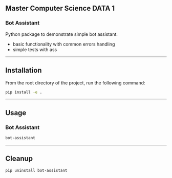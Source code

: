 ## Master Computer Science DATA 1

### Bot Assistant

Python package to demonstrate simple bot assistant.
* basic functionality with common errors handling
* simple tests with ass
---

## Installation

From the root directory of the project, run the following command:

```bash
pip install -e .
```
---

## Usage

### Bot Assistant

```bash
bot-assistant
```
---

## Cleanup

```bash
pip uninstall bot-assistant
```
